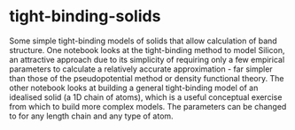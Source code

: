 # tight-binding-solids

Some simple tight-binding models of solids that allow calculation of band structure. One notebook looks at the tight-binding method to model Silicon, an attractive approach due to its simplicity of requiring only a few empirical parameters to calculate a relatively accurate approximation - far simpler than those of the pseudopotential method or density functional theory. The other notebook looks at building a general tight-binding model of an idealised solid (a 1D chain of atoms), which is a useful conceptual exercise from which to build more complex models. The parameters can be changed to for any length chain and any type of atom.
